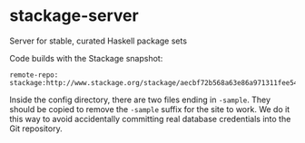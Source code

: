 stackage-server
===============

Server for stable, curated Haskell package sets

Code builds with the Stackage snapshot:

    remote-repo: stackage:http://www.stackage.org/stackage/aecbf72b568a63e86a971311fee5475f076043cc

Inside the config directory, there are two files ending in `-sample`. They
should be copied to remove the `-sample` suffix for the site to work. We do it
this way to avoid accidentally committing real database credentials into the
Git repository.
